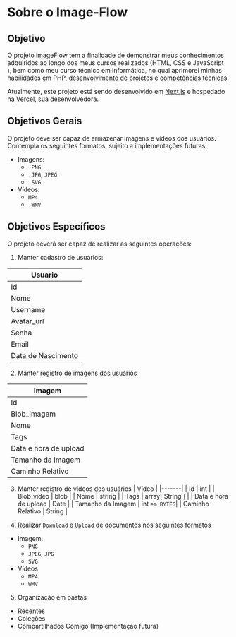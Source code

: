 # Sobre o Image-Flow
## Objetivo
O projeto imageFlow tem a finalidade de demonstrar meus conhecimentos adquiridos ao longo dos meus cursos realizados (HTML, CSS e JavaScript ), bem como meu curso técnico em informática, no qual aprimorei minhas habilidades em PHP, desenvolvimento de projetos e competências técnicas. 

Atualmente, este projeto está sendo desenvolvido em [Next.js](https://nextjs.org/) e hospedado na [Vercel](https://vercel.com/), sua desenvolvedora.

## Objetivos Gerais
O projeto deve ser capaz de armazenar imagens e vídeos dos usuários. Contempla os seguintes formatos, sujeito a implementações futuras:
- Imagens: 
  - `.PNG`
  - `.JPG`, `JPEG`
  - `.SVG`
- Vídeos:
  - `MP4`
  - `.WMV`


## Objetivos Específicos
O projeto deverá ser capaz de realizar as seguintes operações:
1. Manter cadastro de usuários:

| Usuario |
|---------|
| Id | int |
| Nome | String |
| Username | String |
| Avatar_url | String |
| Senha | String `criptografada` |
| Email | String |
| Data de Nascimento | Date |


2. Manter registro de imagens dos usuários

| Imagem |
|---------|
| Id | int |
| Blob_imagem | blob |
| Nome | string |
| Tags | array[ String ] |
| Data e hora de upload | Date |
| Tamanho da Imagem | int `em BYTES`| 
| Caminho Relativo | String |

3. Manter registro de vídeos dos usuários
| Vídeo |
|-------|
| Id | int |
| Blob_video | blob |
| Nome | string |
| Tags | array[ String ] |
| Data e hora de upload | Date |
| Tamanho da Imagem | int `em BYTES`| 
| Caminho Relativo | String |

4. Realizar `Download` e `Upload` de documentos nos seguintes formatos
- Imagem:
    - `PNG`
    - `JPEG`, `JPG`
    - `SVG`
- Vídeos
    - `MP4`
	- `WMV`

5. Organização em pastas
- Recentes
- Coleções
- Compartilhados Comigo (Implementação futura)
